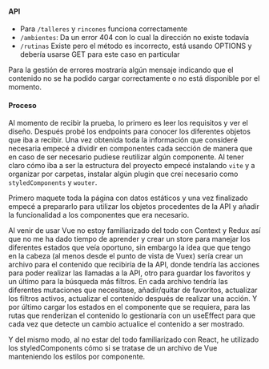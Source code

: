#### API

- Para `/talleres` y `rincones` funciona correctamente
- `/ambientes`: Da un error 404 con lo cual la dirección no existe todavía
- `/rutinas` Existe pero el método es incorrecto, está usando OPTIONS y debería usarse GET para este caso en particular

Para la gestión de errores mostraría algún mensaje indicando que el contenido no se ha podido cargar correctamente o no está disponible por el momento.

#### Proceso

Al momento de recibir la prueba, lo primero es leer los requisitos y ver el diseño. Después probé los endpoints para conocer los diferentes objetos que iba a recibir. Una vez obtenida toda la información que consideré necesaria empecé a dividir en componentes cada sección de manera que en caso de ser necesario pudiese reutilizar algún componente.
Al tener claro cómo iba a ser la estructura del proyecto empecé instalando `vite` y a organizar por carpetas, instalar algún plugin que creí necesario como `styledComponents` y `wouter`.

Primero maquete toda la página con datos estáticos y una vez finalizado empecé a prepararlo para utilizar los objetos procedentes de la API y añadir la funcionalidad a los componentes que era necesario. 

Al venir de usar Vue no estoy familiarizado del todo con Context y Redux así que no me ha dado tiempo de aprender y crear un store para manejar los diferentes estados que veía oportuno, sin embargo la idea que que tengo en la cabeza (al menos desde el punto de vista de Vuex) sería crear un archivo para el contenido que recibiría de la API, donde tendría las acciones para poder realizar las llamadas a la API, otro para guardar los favoritos y un último para la búsqueda más filtros. En cada archivo tendría las diferentes mutaciones que necesitase, añadir/quitar de favoritos, actualizar los filtros activos, actualizar el contenido después de realizar una acción. Y por último cargar los estados en el componente que se requiera, para las rutas que renderizan el contenido lo gestionaría con un useEffect para que cada vez que detecte un cambio actualice el contenido a ser mostrado.

Y del mismo modo, al no estar del todo familiarizado con React, he utilizado los styledComponents cómo si se tratase de un archivo de Vue manteniendo los estilos por componente.